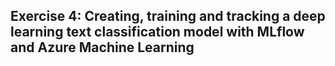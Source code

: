 ## Exercise 4: Creating, training and tracking a deep learning text classification model with MLflow and Azure Machine Learning